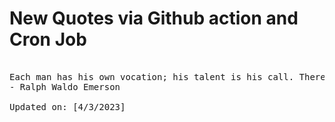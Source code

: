 # New Quotes via Github action and Cron Job

<pre>
<!-- #quote -->
Each man has his own vocation; his talent is his call. There is one direction in which all space is open to him.
- Ralph Waldo Emerson

Updated on: [4/3/2023]
<!-- #quoteEnd -->
</pre>
